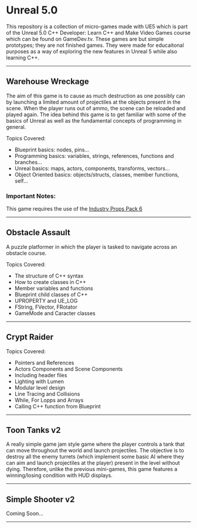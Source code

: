 # Unreal 5.0

This repository is a collection of micro-games made with UE5 which is part of the Unreal 5.0 C++ Developer: Learn C++ and Make Video Games course which can be found on GameDev.tv.
These games are but simple prototypes; they are not finished games. They were made for educaitonal purposes as a way of exploring the new features in Unreal 5 while also learning C++.

---

## Warehouse Wreckage

The aim of this game is to cause as much destruction as one possibly can by launching a limited amount of projectiles at the objects present in the scene.
When the player runs out of ammo, the scene can be reloaded and played again. The idea behind this game is to get familiar with some of the basics of Unreal as well as the fundamental concepts of programming in general.

Topics Covered:

- Blueprint basics: nodes, pins...
- Programming basics: variables, strings, references, functions and branches...
- Unreal basics: maps, actors, components, transforms, vectors...
- Object Oriented basics: objects/structs, classes, member functions, self...

### Important Notes:

This game requires the use of the [Industry Props Pack 6
](https://www.unrealengine.com/marketplace/en-US/product/3e2a3cb997cf47b1ab782a67957bfed0?sessionInvalidated=true)

---

## Obstacle Assault

A puzzle platformer in which the player is tasked to navigate across an obstacle course.

Topics Covered:

- The structure of C++ syntax
- How to create classes in C++
- Member variables and functions
- Blueprint child classes of C++
- UPROPERTY and UE_LOG
- FString, FVector, FRotator
- GameMode and Caracter classes

---

## Crypt Raider

Topics Covered:

- Pointers and References
- Actors Components and Scene Components
- Including header files
- Lighting with Lumen
- Modular level design
- Line Tracing and Collisions
- While, For Lopps and Arrays
- Calling C++ function from Blueprint

---

## Toon Tanks v2

A really simple game jam style game where the player controls a tank that can move throughout the world and launch projectiles. The objective is to destroy all the enemy turrets (which implement some basic AI where they can aim and launch projectiles at the player) present in the level without dying. Therefore, unlike the previous mini-games, this game features a winning/losing condition with HUD displays.

---

## Simple Shooter v2

Coming Soon...

---